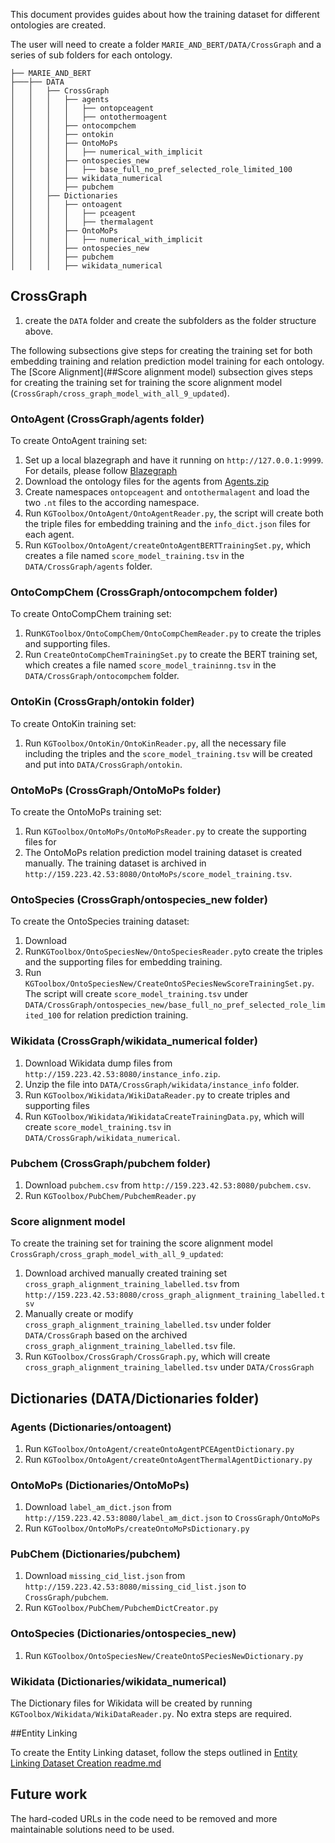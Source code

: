 This document provides guides about how the training dataset for different ontologies are created. 

The user will need to create a folder `MARIE_AND_BERT/DATA/CrossGraph` and a series of sub folders for each ontology.
```
├── MARIE_AND_BERT
├───├── DATA
│   │   ├── CrossGraph
│   │   │   ├── agents
│   │   │   │   ├── ontopceagent
│   │   │   │   ├── ontothermoagent
│   │   │   ├── ontocompchem
│   │   │   ├── ontokin
│   │   │   ├── OntoMoPs
│   │   │   │   ├── numerical_with_implicit
│   │   │   ├── ontospecies_new
│   │   │   │   ├── base_full_no_pref_selected_role_limited_100
│   │   │   ├── wikidata_numerical
│   │   │   ├── pubchem
│   │   ├── Dictionaries
│   │   │   ├── ontoagent
│   │   │   │   ├── pceagent
│   │   │   │   ├── thermalagent
│   │   │   ├── OntoMoPs
│   │   │   │   ├── numerical_with_implicit
│   │   │   ├── ontospecies_new
│   │   │   ├── pubchem
│   │   │   ├── wikidata_numerical
```

## CrossGraph 
1. create the `DATA` folder and create the subfolders as the folder structure above. 

The following subsections give steps for creating the training set for both embedding training and relation prediction
model training for each ontology. The [Score Alignment](##Score alignment model) subsection gives steps for 
creating the training set for training the score alignment model (`CrossGraph/cross_graph_model_with_all_9_updated`). 

###  OntoAgent (CrossGraph/agents folder)

To create OntoAgent training set:
1. Set up a local blazegraph and have it running on 
`http://127.0.0.1:9999`. For details, please follow [Blazegraph](https://blazegraph.com/)
2. Download the ontology files for the agents from [Agents.zip](http://159.223.42.53:8080/Agents.zip) 
3. Create namespaces `ontopceagent` and `ontothermalagent` and load the two `.nt` files to the according namespace. 
4. Run `KGToolbox/OntoAgent/OntoAgentReader.py`, the script will create both 
the triple files for embedding training and the `info_dict.json` files for each agent. 
5. Run `KGToolbox/OntoAgent/createOntoAgentBERTTrainingSet.py`, which creates a file named 
`score_model_training.tsv` in the `DATA/CrossGraph/agents` folder. 
 
###  OntoCompChem (CrossGraph/ontocompchem folder)
To create OntoCompChem training set:
1. Run`KGToolbox/OntoCompChem/OntoCompChemReader.py` to create the triples and supporting files. 
2. Run `CreateOntoCompChemTrainingSet.py` to create the BERT training set, 
which creates a file named `score_model_traininng.tsv` in the `DATA/CrossGraph/ontocompchem` folder. 

### OntoKin (CrossGraph/ontokin folder)
To create OntoKin training set:

1. Run `KGToolbox/OntoKin/OntoKinReader.py`, all the necessary
file including the triples and the `score_model_training.tsv` will be created and put into `DATA/CrossGraph/ontokin`.


### OntoMoPs (CrossGraph/OntoMoPs folder)

To create the OntoMoPs training set:

1. Run `KGToolbox/OntoMoPs/OntoMoPsReader.py` to create the supporting files for 
2. The OntoMoPs relation prediction model training dataset is created manually. The training dataset is archived in 
`http://159.223.42.53:8080/OntoMoPs/score_model_training.tsv`.

### OntoSpecies (CrossGraph/ontospecies_new folder)

To create the OntoSpecies training dataset:

1. Download 
2. Run`KGToolbox/OntoSpeciesNew/OntoSpeciesReader.py`to create the triples and the supporting files for embedding training. 
3. Run `KGToolbox/OntoSpeciesNew/CreateOntoSPeciesNewScoreTrainingSet.py`. The script will
create `score_model_training.tsv` under `DATA/CrossGraph/ontospecies_new/base_full_no_pref_selected_role_limited_100` for relation prediction training. 
 
### Wikidata (CrossGraph/wikidata_numerical folder)
1. Download Wikidata dump files from `http://159.223.42.53:8080/instance_info.zip`.
2. Unzip the file into `DATA/CrossGraph/wikidata/instance_info` folder. 
3. Run `KGToolbox/Wikidata/WikiDataReader.py` to create triples and supporting files
4. Run `KGToolbox/Wikidata/WikidataCreateTrainingData.py`, which will create `score_model_training.tsv` 
in `DATA/CrossGraph/wikidata_numerical`. 

### Pubchem (CrossGraph/pubchem folder)
1. Download `pubchem.csv` from `http://159.223.42.53:8080/pubchem.csv`.
2. Run `KGToolbox/PubChem/PubchemReader.py`


### Score alignment model

To create the training set for training the score alignment model `CrossGraph/cross_graph_model_with_all_9_updated`:

1. Download archived manually created training set `cross_graph_alignment_training_labelled.tsv` from `http://159.223.42.53:8080/cross_graph_alignment_training_labelled.tsv`
2. Manually create or modify `cross_graph_alignment_training_labelled.tsv` under folder `DATA/CrossGraph` based on the 
archived `cross_graph_alignment_training_labelled.tsv` file. 
3. Run `KGToolbox/CrossGraph/CrossGraph.py`, which will create `cross_graph_alignment_training_labelled.tsv` under `DATA/CrossGraph`


## Dictionaries (DATA/Dictionaries folder)

### Agents (Dictionaries/ontoagent)

1. Run `KGToolbox/OntoAgent/createOntoAgentPCEAgentDictionary.py`
2. Run `KGToolbox/OntoAgent/createOntoAgentThermalAgentDictionary.py`

### OntoMoPs (Dictionaries/OntoMoPs)

1. Download `label_am_dict.json` from `http://159.223.42.53:8080/label_am_dict.json` to `CrossGraph/OntoMoPs`
2. Run `KGToolbox/OntoMoPs/createOntoMoPsDictionary.py`

### PubChem (Dictionaries/pubchem)
1. Download `missing_cid_list.json` from `http://159.223.42.53:8080/missing_cid_list.json` to `CrossGraph/pubchem`.
2. Run `KGToolbox/PubChem/PubchemDictCreator.py`

### OntoSpecies (Dictionaries/ontospecies_new)

1. Run `KGToolbox/OntoSpeciesNew/CreateOntoSPeciesNewDictionary.py`

### Wikidata (Dictionaries/wikidata_numerical)

The Dictionary files for Wikidata will be created by running `KGToolbox/Wikidata/WikiDataReader.py`. 
No extra steps are required. 


##Entity Linking

To create the Entity Linking dataset, follow the steps outlined in [Entity Linking Dataset Creation readme.md](./EntityLinking/readme.md)


## Future work
The hard-coded URLs in the code need to be removed and more maintainable solutions need to be used. 
